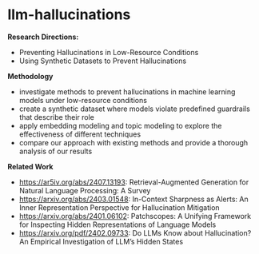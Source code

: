 # llm-hallucinations

**Research Directions:**

- Preventing Hallucinations in Low-Resource Conditions
- Using Synthetic Datasets to Prevent Hallucinations

**Methodology**
- investigate methods to prevent hallucinations in machine learning models under low-resource conditions
- create a synthetic dataset where models violate predefined guardrails that describe their role
- apply embedding modeling and topic modeling to explore the effectiveness of different techniques
- compare our approach with existing methods and provide a thorough analysis of our results

**Related Work**
 - https://ar5iv.org/abs/2407.13193: Retrieval-Augmented Generation for Natural Language Processing: A Survey
 - https://arxiv.org/abs/2403.01548: In-Context Sharpness as Alerts: An Inner Representation Perspective for Hallucination Mitigation
 - https://arxiv.org/abs/2401.06102: Patchscopes: A Unifying Framework for Inspecting Hidden Representations of Language Models
 - https://arxiv.org/pdf/2402.09733: Do LLMs Know about Hallucination? An Empirical Investigation of LLM’s Hidden States

